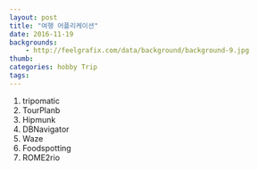 ```yaml
---
layout: post
title: "여행 어플리케이션"
date: 2016-11-19
backgrounds:
    - http://feelgrafix.com/data/background/background-9.jpg
thumb:
categories: hobby Trip
tags:
---
```


1. tripomatic
2. TourPlanb
3. Hipmunk
4. DBNavigator
5. Waze
6. Foodspotting
7. ROME2rio